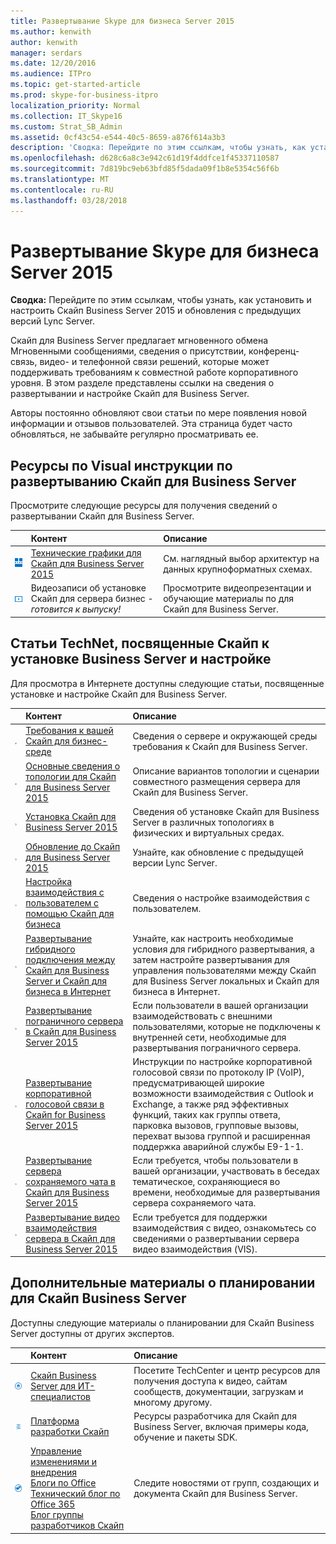 ```yaml
---
title: Развертывание Skype для бизнеса Server 2015
ms.author: kenwith
author: kenwith
manager: serdars
ms.date: 12/20/2016
ms.audience: ITPro
ms.topic: get-started-article
ms.prod: skype-for-business-itpro
localization_priority: Normal
ms.collection: IT_Skype16
ms.custom: Strat_SB_Admin
ms.assetid: 0cf43c54-e544-40c5-8659-a876f614a3b3
description: 'Сводка: Перейдите по этим ссылкам, чтобы узнать, как установить и настроить Скайп Business Server 2015 и обновления с предыдущих версий Lync Server.'
ms.openlocfilehash: d628c6a8c3e942c61d19f4ddfce1f45337110587
ms.sourcegitcommit: 7d819bc9eb63bfd85f5dada09f1b8e5354c56f6b
ms.translationtype: MT
ms.contentlocale: ru-RU
ms.lasthandoff: 03/28/2018
---
```

# <a name="deploy-skype-for-business-server-2015"></a>Развертывание Skype для бизнеса Server 2015
 
**Сводка:** Перейдите по этим ссылкам, чтобы узнать, как установить и настроить Скайп Business Server 2015 и обновления с предыдущих версий Lync Server.
  
Скайп для Business Server предлагает мгновенного обмена Мгновенными сообщениями, сведения о присутствии, конференц-связь, видео- и телефонной связи решений, которые может поддерживать требованиям к совместной работе корпоративного уровня. В этом разделе представлены ссылки на сведения о развертывании и настройке Скайп для Business Server. 
  
Авторы постоянно обновляют свои статьи по мере появления новой информации и отзывов пользователей. Эта страница будет часто обновляться, не забывайте регулярно просматривать ее.
## <a name="visual-resources-about-how-to-deploy-skype-for-business-server"></a>Ресурсы по Visual инструкции по развертыванию Скайп для Business Server

Просмотрите следующие ресурсы для получения сведений о развертывании Скайп для Business Server.
  
||**Контент**|**Описание**|
|:-----|:-----|:-----|
|![Значок для технических схем](../media/87de0d09-77fd-46f2-b9f6-99a7998fd332.png)|[Технические графики для Скайп для Business Server 2015](../technical-diagrams.md) <br/> |См. наглядный выбор архитектур на данных крупноформатных схемах.  <br/> |
|![Значок видео](../media/143e0d86-1c68-482a-9bf9-93e7966acca0.png)|Видеозаписи об установке Скайп для сервера бизнес - *готовится к выпуску!*  <br/> |Просмотрите видеопрезентации и обучающие материалы по для Скайп для Business Server.  <br/> |
   
## <a name="technet-articles-about-skype-for-business-server-installation-and-configuration"></a>Статьи TechNet, посвященные Скайп к установке Business Server и настройке

Для просмотра в Интернете доступны следующие статьи, посвященные установке и настройке Скайп для Business Server. 
  
||**Контент**|**Описание**|
|:-----|:-----|:-----|
|![Значок для документации](../media/e4c786ef-1fff-4512-87c5-748543c60222.png)|[Требования к вашей Скайп для бизнес-среде](../plan-your-deployment/requirements-for-your-environment/requirements-for-your-environment.md) <br/> |Сведения о сервере и окружающей среды требования к Скайп для Business Server.  <br/> |
|![Значок для документации](../media/e4c786ef-1fff-4512-87c5-748543c60222.png)|[Основные сведения о топологии для Скайп для Business Server 2015](../plan-your-deployment/topology-basics/topology-basics.md) <br/> |Описание вариантов топологии и сценарии совместного размещения сервера для Скайп для Business Server.  <br/> |
|![Нумерованные значки инструкций](../media/d73b5029-a6ba-4abd-9197-d8151dabf56e.png)|[Установка Скайп для Business Server 2015](install/install.md) <br/> |Сведения об установке Скайп для Business Server в различных топологиях в физических и виртуальных средах.  <br/> |
|![Нумерованные значки инструкций](../media/d73b5029-a6ba-4abd-9197-d8151dabf56e.png)|[Обновление до Скайп для Business Server 2015](upgrade-to-skype-for-business-server.md) <br/> |Узнайте, как обновление с предыдущей версии Lync Server.  <br/> |
|![Нумерованные значки инструкций](../media/d73b5029-a6ba-4abd-9197-d8151dabf56e.png)|[Настройка взаимодействия с пользователем с помощью Скайп для бизнеса](deploy-clients/configure-the-client-experience.md) <br/> |Сведения о настройке взаимодействия с пользователем.  <br/> |
|![Нумерованные значки инструкций](../media/d73b5029-a6ba-4abd-9197-d8151dabf56e.png)|[Развертывание гибридного подключения между Скайп для Business Server и Скайп для бизнеса в Интернет](../skype-for-business-hybrid-solutions/deploy-hybrid-connectivity/deploy-hybrid-connectivity.md) <br/> |Узнайте, как настроить необходимые условия для гибридного развертывания, а затем настройте развертывания для управления пользователями между Скайп для Business Server локальных и Скайп для бизнеса в Интернет.  <br/> |
|![Нумерованные значки инструкций](../media/d73b5029-a6ba-4abd-9197-d8151dabf56e.png)|[Развертывание пограничного сервера в Скайп для Business Server 2015](deploy-edge-server/deploy-edge-server.md) <br/> |Если пользователи в вашей организации взаимодействовать с внешними пользователями, которые не подключены к внутренней сети, необходимые для развертывания пограничного сервера.  <br/> |
|![Нумерованные значки инструкций](../media/d73b5029-a6ba-4abd-9197-d8151dabf56e.png)|[Развертывание корпоративной голосовой связи в Скайп for Business Server 2015](deploy-enterprise-voice/deploy-enterprise-voice.md) <br/> |Инструкции по настройке корпоративной голосовой связи по протоколу IP (VoIP), предусматривающей широкие возможности взаимодействия с Outlook и Exchange, а также ряд эффективных функций, таких как группы ответа, парковка вызовов, групповые вызовы, перехват вызова группой и расширенная поддержка аварийной службы E9-1-1.  <br/> |
|![Нумерованные значки инструкций](../media/d73b5029-a6ba-4abd-9197-d8151dabf56e.png)|[Развертывание сервера сохраняемого чата в Скайп для Business Server 2015](deploy-persistent-chat-server/deploy-persistent-chat-server.md) <br/> |Если требуется, чтобы пользователи в вашей организации, участвовать в беседах тематическое, сохраняющиеся во времени, необходимые для развертывания сервера сохраняемого чата.  <br/> |
|![Нумерованные значки инструкций](../media/d73b5029-a6ba-4abd-9197-d8151dabf56e.png)|[Развертывание видео взаимодействия сервера в Скайп для Business Server 2015](deploy-video-interop-server/deploy-video-interop-server.md) <br/> |Если требуется для поддержки взаимодействия с видео, ознакомьтесь со сведениями о развертывании сервера видео взаимодействия (VIS).  <br/> |
   
## <a name="additional-resources-about-planning-for-skype-for-business-server"></a>Дополнительные материалы о планировании для Скайп Business Server

Доступны следующие материалы о планировании для Скайп Business Server доступны от других экспертов. 
  
||**Контент**|**Описание**|
|:-----|:-----|:-----|
|![Значок для TechCenter](../media/4eff581b-890b-46cb-8224-a4122137d27e.png)|[Скайп Business Server для ИТ-специалистов](https://go.microsoft.com/fwlink/p/?LinkId=527960) <br/> |Посетите TechCenter и центр ресурсов для получения доступа к видео, сайтам сообществ, документации, загрузкам и многому другому.  <br/> |
|![Значок для содержимого разработчиков](../media/3626138a-2778-407e-911f-a0dcbdc36684.png)|[Платформа разработки Скайп](https://go.microsoft.com/fwlink/?LinkId=619775) <br/> |Ресурсы разработчика для Скайп для Business Server, включая примеры кода, обучение и пакеты SDK.  <br/> |
|![Значок для новостей, блогов и т. д.](../media/ac692cb8-7db8-4810-b53f-1bc88b1e4cac.png)|[Управление изменениями и внедрения](https://go.microsoft.com/fwlink/p/?LinkId=532796) <br/> [Блоги по Office](https://go.microsoft.com/fwlink/p/?LinkId=528899) <br/> [Технический блог по Office 365](https://go.microsoft.com/fwlink/p/?LinkId=532798.aspx) <br/> [Блог группы разработчиков Скайп](https://go.microsoft.com/fwlink/p/?LinkId=532818) <br/> |Следите новостями от групп, создающих и документа Скайп для Business Server.  <br/> |
   

